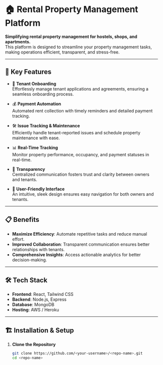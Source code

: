# 🏠 Rental Property Management Platform

**Simplifying rental property management for hostels, shops, and apartments.**  
This platform is designed to streamline your property management tasks, making operations efficient, transparent, and stress-free.

---

## 🚀 Key Features

- 🔑 **Tenant Onboarding**  
  Effortlessly manage tenant applications and agreements, ensuring a seamless onboarding process.

- 💰 **Payment Automation**  
  Automated rent collection with timely reminders and detailed payment tracking.

- 🛠️ **Issue Tracking & Maintenance**  
  Efficiently handle tenant-reported issues and schedule property maintenance with ease.

- 📊 **Real-Time Tracking**  
  Monitor property performance, occupancy, and payment statuses in real-time.

- 🤝 **Transparency**  
  Centralized communication fosters trust and clarity between owners and tenants.

- 🎯 **User-Friendly Interface**  
  An intuitive, sleek design ensures easy navigation for both owners and tenants.

---

## 📋 Benefits

- **Maximize Efficiency**: Automate repetitive tasks and reduce manual effort.  
- **Improved Collaboration**: Transparent communication ensures better relationships with tenants.  
- **Comprehensive Insights**: Access actionable analytics for better decision-making.

---

## 🛠️ Tech Stack

- **Frontend**: React, Tailwind CSS  
- **Backend**: Node.js, Express  
- **Database**: MongoDB  
- **Hosting**: AWS / Heroku  

---

## 🏗️ Installation & Setup

1. **Clone the Repository**
   ```bash
   git clone https://github.com/<your-username>/<repo-name>.git
   cd <repo-name>
